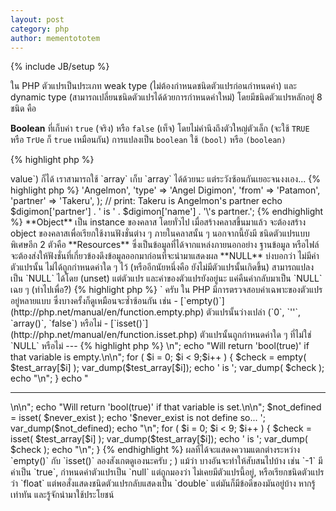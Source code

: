 ```yaml
---
layout: post
category: php
author: mementototem
---
```

{% include JB/setup %}

ใน PHP ตัวแปรเป็นประเภท weak type (ไม่ต้องกำหนดชนิดตัวแปรก่อนกำหนดค่า) และ dynamic type (สามารถเปลี่ยนชนิดตัวแปรได้ด้วยการกำหนดค่าใหม่) โดยมีชนิดตัวแปรหลักอยู่ 8 ชนิด คือ

**Boolean** ที่เก็บค่า `true` (จริง) หรือ `false` (เท็จ) โดยไม่คำนึงถึงตัวใหญ่ตัวเล็ก (จะใช้ `TRUE` หรือ `TrUe` ก็ `true` เหมือนกัน) การแปลงเป็น `boolean` ใช้ `(bool)` หรือ `(boolean)`

{% highlight php %}
<?php

    $tabool = TrUe;
    var_dump($tabool);   // bool(true)
    var_dump( (bool) 1 );  // bool(true)
    var_dump( (bool) 0 );  // bool(false)
    var_dump( (bool) -1 );  // bool(true)!!!
    var_dump( (bool) '' );  // bool(false)
    var_dump( (bool) '0' );  // bool(false)!!!
    var_dump( (bool) 'a' );  // bool(true)
    var_dump( (bool) 'false' ); // bool(true)!
{% endhighlight %}

**Integer** หรือ int เก็บค่าตัวเลข สามารถกำหนดเป็นเลขฐานสิบ ฐานแปด (ขึ้นต้นด้วย 0) ฐานสอง (ขึ้นต้นด้วย 0b &mdash; ต้องเป็น PHP5.4+) หรือฐานสิบหก (ขึ้นต้นด้วย 0x) ก็ได้ และกำหนดเครื่องหมาย - เพื่อให้เป็นค่าลบได้ ข้อจำกัดที่ควรรู้เกี่ยวกับ integer คือ ถ้า php ทำงานแบบ 32bit มันจะมีขนาด 32bit แต่ถ้าทำงานบนระบบ 64bit มันจะมีขนาด 64bit ถ้าค่ามีขนาดเกินที่ int จะเก็บได้ PHP จะแปลงชนิดตัวแปรจาก int เป็น float โดยอัตโนมัติ... การแปลงเป็น int ใช้ (int) หรือ (integer) หรือใช้ฟังชั่น intval() ก็ได้

{% highlight php %}
<?php

    var_dump( (int) 1234 );  // int(1234)
    var_dump( (int) 012 );  // int(10)
    var_dump( (int) 01292 ); // int(10) - 92 ด้านหลังถูกตัดออก(เกินตัวเลขสูงสุดที่มีได้ในฐานนั้น ๆ)
    var_dump( (int) 0110 );  // int(6)
    var_dump( (int) 0xabc ); // int(2748)
    var_dump( (int) -0xabc ); // int(-2748)
    var_dump( (int) false ); // int(0)
    var_dump( (int) true );  // int(1)
{% endhighlight %}

**Float** (บางคนเรียก double) พูดง่าย ๆ คือ ตัวเลขที่มีจุดทศนิยม

{% highlight php %}
<?php

    var_dump((float)123);  // float(123)
    var_dump((float)123.0);  // float(123)
    var_dump((float)123.4);  // float(123.4)
{% endhighlight %}

**String** เก็บข้อความ โดยมี `"` (double quoted) หรือ `'` (single qouted) ครอบข้อความนั้น ๆ โดย single quoted จะใส่ escape character ได้แค่ `\'` และ `\\` นอกจากนั้นจะเป็นอย่างที่ใส่ ส่วน double quoted จะสามารถใส่ escape character ได้ครบ และสามารถดึงค่าตัวแปรออกมาแสดงได้ด้วย นอกจากนี้ยังมีกำหนดค่าตัวแปรโดย heredoc และ nowdoc ได้

{% highlight php %}
<?php

    $king = 'Nero';
    $city = 'Rome';
    // print: $king is Nero
    echo '$king is ' . $king;
    // print: Nero burned Rome
    echo "$king burned $city";
{% endhighlight %}

**Array** เก็บค่าเป็นชุด ๆ ใน PHP สามารถเรียกโดยใช้ index ก็ได้ หรือจะใช้แบบ dictionary หรือ associated array (`key => value`) ก็ได้ เราสามารถใช้ `array` เก็บ `array` ได้ด้วยนะ แต่ระวังซ้อนกันเยอะจนงงเอง...

{% highlight php %}
<?php

    $fruits = array('Banana','Mango','Orange');
    //print: Orange is sweet.
    echo $fruits[2] . ' is sweet.';
    $digimon = array (
        'name'    => 'Angelmon',
        'type'    => 'Angel Digimon',
        'from'    => 'Patamon',
        'partner' => 'Takeru',
    );
    // print: Takeru is Angelmon's partner
    echo $digimon['partner'] . ' is ' . $digimon['name'] . '\'s partner.';
{% endhighlight %}

**Object** เป็น instance ของคลาส โดยทั่วไป เมื่อสร้างคลาสขึ้นมาแล้ว จะต้องสร้าง object ของคลาสเพื่อเรียกใช้งานฟังชั่นต่าง ๆ ภายในคลาสนั้น ๆ

นอกจากนี้ยังมี ชนิดตัวแปรแบบพิเศษอีก 2 ตัวคือ

**Resources** ซึ่งเป็นข้อมูลที่ได้จากแหล่งภายนอกอย่าง ฐานข้อมูล หรือไฟล์ จะต้องส่งให้ฟังชั่นที่เกี่ยวข้องดึงข้อมูลออกมาก่อนที่จะนำมาแสดงผล

**NULL** บ่งบอกว่า ไม่มีค่า ตัวแปรนั้น ไม่ได้ถูกกำหนดค่าใด ๆ ไว้ (หรืออีกนัยหนึ่งคือ ยังไม่มีตัวแปรนั้นเกิดขึ้น) สามารถแปลงเป็น `NULL` ได้โดย (unset) แต่ตัวแปร และค่าของตัวแปรยังอยู่นะ แค่คืนค่ากลับมาเป็น `NULL` เฉย ๆ (ทำไปเพื่อ?)

{% highlight php %}
<?php

    $full = 100;
    // print: 100
    echo $full;
    // print: NULL
    var_dump( (unset) $full );
    // print: 100
    echo $full;
{% endhighlight %}

นอกจากนั้นยังมี ตัวแปรแบบ pseudo ที่มักเอาไว้เขียนเป็น doc ของฟังชั่นคือ

**Mixed** เป็นตัวแปรชนิดไหนก็ได้ (แต่ไม่ได้หมายความว่า "ตัวแปรทุกชนิด" นะ)

**Number** เป็นตัวเลข จะเป็น int หรือ float ก็ไม่เกี่ยง

**Callback** เป็น string แต่เป็น string ที่บอกชื่อฟังชั่น มักใช้ในฟังชั่นประเภท callback ที่ส่งค่าต่อให้ฟังชั่นที่เกี่ยวข้องทำงาน แล้วส่งค่ากลับมา

เราสามารถตรวจสอบชนิดของตัวแปรโดยใช้ฟังชั่น gettype()

{% highlight php %}
<?php

    $unknown_type = 0x648684;
    // print: integer
    echo gettype($unknown_type);
    $it_float = 123.321;
    // print: double
    echo gettype($it_float);
{% endhighlight %}

เราสามารถใช้ `var_dump()` ที่แสดงข้อมูลทุกอย่างของตัวแปร และ `print_r()` เพื่อแสดงข้อมูลของตัวแปรให้อ่านได้ง่าย ๆ แต่ถ้า แสดงออกมาแล้วยังอ่านไม่รู้เรื่อง เพราะติดกันไปหมดก็ครอบส่วนนั้นด้วยแท็ก `<pre>` ครับ

ใน PHP มีการตรวจสอบค่าเฉพาะของตัวแปรอยู่หลายแบบ ซึ่งบางครั้งก็ดูเหมือนจะซ้ำซ้อนกัน เช่น

- [`empty()`](http://php.net/manual/en/function.empty.php) ตัวแปรนั้นว่างเปล่า (`0`, `''`, `array()`, `false`) หรือไม่
- [`isset()`](http://php.net/manual/en/function.isset.php) ตัวแปรนั้นถูกกำหนดค่าใด ๆ ที่ไม่ใช่ `NULL` หรือไม่

---

{% highlight php %}
<?php

    $test_array = array( 0, 0.0, '', '0', 'a', array(), false, 'false', null );
    echo "Testing value contain: 0, 0.0, '', '0', 'a', array(), false, 'false', null\n<hr />\n";
    echo "Will return 'bool(true)' if that variable is empty.\n\n";
    for ( $i = 0; $i < 9;$i++ ) {
        $check = empty( $test_array[$i] );
        var_dump($test_array[$i]);
        echo ' is ';
        var_dump( $check );
        echo "\n";
    }
    echo "<hr />\n\n";
    echo "Will return 'bool(true)' if that variable is set.\n\n";
    $not_defined = isset( $never_exist );
    echo '$never_exist is not define so... ';
    var_dump($not_defined);
    echo "\n";
    for ( $i = 0; $i < 9; $i++ ) {
        $check = isset( $test_array[$i] );
        var_dump($test_array[$i]);
        echo ' is ';
        var_dump( $check );
        echo "\n";
    }
{% endhighlight %}

ผลที่ได้จะแสดงความแตกต่างระหว่าง `empty()` กับ `isset()` ลองสังเกตดูเองนะครับ ; )

แม้ว่า บางอันจะทำให้สับสนไปบ้าง เช่น `-1` มีค่าเป็น `true`, กำหนดค่าตัวแปรเป็น `null` แต่ถูกมองว่า ไม่เคยมีตัวแปรนี้อยู่, หรือเรียกชนิดตัวแปรว่า `float` แต่พอสั่งแสดงชนิดตัวแปรกลับแสดงเป็น `double` แต่มันก็มีข้อดีของมันอยู่บ้าง หากรู้เท่าทัน และรู้จักนำมาใช้ประโยชน์
